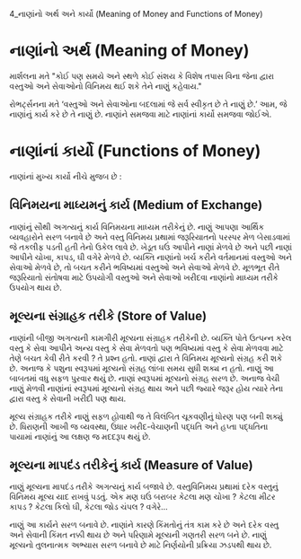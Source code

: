 4_નાણાંનો અર્થ અને કાર્યો
(Meaning of Money and Functions of Money)

# નાણાંનો અર્થ (Meaning of Money)

માર્શલના મતે "કોઈ પણ સમયે અને સ્થળે કોઈ સંશય કે વિશેષ તપાસ વિના જેના દ્વારા વસ્તુઓ અને સેવાઓનો વિનિમય થઈ શકે તેને નાણું કહેવાય."

રોભર્ટ્સનના મતે ‘વસ્તુઓ અને સેવાઓના બદલામાં જે સર્વ સ્વીકૃત છે તે નાણું છે.’ આમ, જે નાણાંનું કાર્ય કરે છે તે નાણું છે. નાણાંને સમજવા માટે નાણાંનાં કાર્યો સમજવા જોઈએ.

# નાણાંનાં કાર્યો (Functions of Money)

નાણાંનાં મુખ્ય કાર્યો નીચે મુજબ છે :

## વિનિમયના માધ્યમનું કાર્ય (Medium of Exchange)

નાણાંનું સૌથી અગત્યનું કાર્ય વિનિમયના માધ્યમ તરીકેનું છે. નાણું આપણા આર્થિક વ્યવહારોને સરળ બનાવે છે અને વસ્તુ વિનિમય પ્રથામાં જરૂરિયાતનો પરસ્પર મેળ બેસાડવામાં જે તકલીફ પડતી હતી તેનો ઉકેલ લાવે છે. ખેડૂત ઘઉં આપીને નાણાં મેળવે છે અને પછી નાણાં આપીને ચોખા, કાપડ, ઘી વગેરે મેળવે છે. વ્યક્તિ નાણાંનો ખર્ચ કરીને વર્તમાનમાં વસ્તુઓ અને સેવાઓ મેળવે છે, તો બચત કરીને ભવિષ્યમાં વસ્તુઓ અને સેવાઓ મેળવે છે. મૂળભૂત રીતે જરૂરિયાતો સંતોષવા માટે ઉપયોગી વસ્તુઓ અને સેવાઓ ખરીદવા નાણાંનો માધ્યમ તરીકે ઉપયોગ થાય છે.

## મૂલ્યના સંગ્રાહક તરીકે (Store of Value)

નાણાંની બીજી અગત્યની કામગીરી મૂલ્યના સંગ્રાહક તરીકેની છે. વ્યક્તિ પોતે ઉત્પન્ન કરેલ વસ્તુ કે સેવા આપીને અન્ય વસ્તુ કે સેવા મેળવતો પણ ભવિષ્યમાં વસ્તુ કે સેવા મેળવવા માટે તેણે બચત કેવી રીતે કરવી ? તે પ્રશ્ન હતો. નાણાં દ્વારા તે વિનિમય મૂલ્યનો સંગ્રહ કરી શકે છે. અનાજ કે પશુના સ્વરૂપમાં મૂલ્યનો સંગ્રહ લાંબા સમય સુધી શક્ય ન હતો. નાણું આ બાબતમાં વધુ સફળ પુરવાર થયું છે. નાણાં સ્વરૂપમાં મૂલ્યનો સંગ્રહ સરળ છે. અનાજ વેચી નાણું મેળવી નાણાંનાં સ્વરૂપમાં મૂલ્યનો સંગ્રહ થાય અને પછી જ્યારે જરૂર હોય ત્યારે તેના દ્વારા વસ્તુ કે સેવાની ખરીદી પણ થાય.

મૂલ્ય સંગ્રાહક તરીકે નાણું સફળ હોવાથી જ તે વિલંબિત ચૂકવણીનું ધોરણ પણ બની શક્યું છે. ધિરાણની આખી જ વ્યવસ્થા, ઉધાર ખરીદ-વેચાણની પદ્ધતિ અને હપ્તા પદ્ધતિના પાયામાં નાણાંનું આ લક્ષણ જ મદદરૂપ થયું છે.

## મૂલ્યના માપદંડ તરીકેનું કાર્ય (Measure of Value)

નાણું મૂલ્યના માપદંડ તરીકે અગત્યનું કાર્ય બજાવે છે. વસ્તુવિનિમય પ્રથામાં દરેક વસ્તુનું વિનિમય મૂલ્ય યાદ રાખવું પડતું. એક મણ ઘઉં બરાબર કેટલા મણ ચોખા ? કેટલા મીટર કાપડ ? કેટલા કિલો ઘી, કેટલા જોડ ચંપલ ? વગેરે...

નાણું આ કાર્યને સરળ બનાવે છે. નાણાંને કારણે કિંમતોનું તંત્ર કામ કરે છે અને દરેક વસ્તુ અને સેવાની કિંમત નક્કી થાય છે અને પરિણામે મૂલ્યની ગણતરી સરળ બને છે. નાણું મૂલ્યનો તુલનાત્મક અભ્યાસ સરળ બનાવે છે માટે નિર્ણયોની પ્રક્રિયા ઝડપથી થાય છે.
